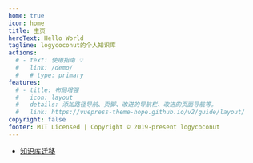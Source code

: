 ```yaml
---
home: true
icon: home
title: 主页
heroText: Hello World
tagline: logycoconut的个人知识库
actions:
  # - text: 使用指南 💡
  #   link: /demo/
  #   # type: primary
features:
  # - title: 布局增强
  #   icon: layout
  #   details: 添加路径导航、页脚、改进的导航栏、改进的页面导航等。
  #   link: https://vuepress-theme-hope.github.io/v2/guide/layout/
copyright: false
footer: MIT Licensed | Copyright © 2019-present logycoconut
---
```



- [知识库迁移](/01_daliy/221024%20知识库迁移.md)
